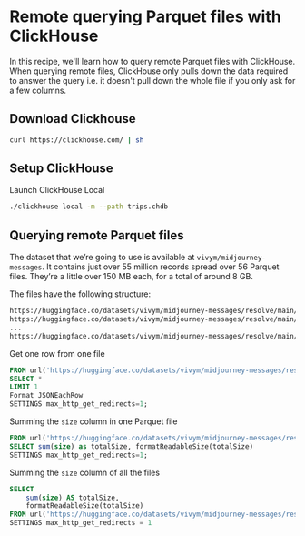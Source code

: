 # Remote querying Parquet files with ClickHouse

In this recipe, we'll learn how to query remote Parquet files with ClickHouse.
When querying remote files, ClickHouse only pulls down the data required to answer the query i.e. it doesn't pull down the whole file if you only ask for a few columns.

## Download Clickhouse

```bash
curl https://clickhouse.com/ | sh
```

## Setup ClickHouse

Launch ClickHouse Local

```bash
./clickhouse local -m --path trips.chdb
```

## Querying remote Parquet files

The dataset that we’re going to use is available at `vivym/midjourney-messages`.
It contains just over 55 million records spread over 56 Parquet files. 
They’re a little over 150 MB each, for a total of around 8 GB.

The files have the following structure:


```bash
https://huggingface.co/datasets/vivym/midjourney-messages/resolve/main/data/000000.parquet
https://huggingface.co/datasets/vivym/midjourney-messages/resolve/main/data/000001.parquet
...
https://huggingface.co/datasets/vivym/midjourney-messages/resolve/main/data/000055.parquet
```

Get one row from one file

```sql
FROM url('https://huggingface.co/datasets/vivym/midjourney-messages/resolve/main/data/000000.parquet')
SELECT *
LIMIT 1
Format JSONEachRow
SETTINGS max_http_get_redirects=1;
```

Summing the `size` column in one Parquet file

```sql
FROM url('https://huggingface.co/datasets/vivym/midjourney-messages/resolve/main/data/000000.parquet')
SELECT sum(size) as totalSize, formatReadableSize(totalSize)
SETTINGS max_http_get_redirects=1;
```

Summing the `size` column of all the files

```sql
SELECT
    sum(size) AS totalSize,
    formatReadableSize(totalSize)
FROM url('https://huggingface.co/datasets/vivym/midjourney-messages/resolve/main/data/0000{00..55}.parquet')
SETTINGS max_http_get_redirects = 1
```